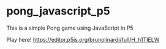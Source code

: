 # pong_javascript_p5
This is a simple Pong game using JavaScript in P5

Play here!
https://editor.p5js.org/brunolinardi/full/H_h1TIELW
